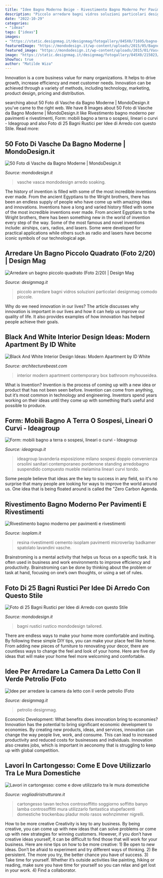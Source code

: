 ```yaml
---
title: "Idee Bagno Moderno Beige - Rivestimento Bagno Moderno Per Pavimenti E Rivestimenti"
description: "Piccolo arredare bagni vidros soluzioni particolari designmag comodo piccole"
date: "2022-10-29"
categories:
- "ideas"
tags: ["ideas"]
images:
- "https://static.designmag.it/designmag/fotogallery/845X0/71695/bagno-piccolo-con-box-in-vetro.jpg"
featuredImage: "https://mondodesign.it/wp-content/uploads/2015/05/Bagno-Rustico-14.jpg"
featured_image: "https://mondodesign.it/wp-content/uploads/2015/01/Vasche-Bagno-Moderne-41.jpg"
image: "https://static.designmag.it/designmag/fotogallery/845X0/215023/camera-in-stile-moderno.jpg"
ShowToc: true
author: "Matilde Wiza"
---
```



Innovation is a core business value for many organizations. It helps to drive growth, increase efficiency and meet customer needs. Innovation can be achieved through a variety of methods, including technology, marketing, product design, pricing and distribution.

	

		
searching about 50 Foto di Vasche da Bagno Moderne | MondoDesign.it you've came to the right web. We have 8 Images about 50 Foto di Vasche da Bagno Moderne | MondoDesign.it like Rivestimento bagno moderno per pavimenti e rivestimenti, Form: mobili bagno a terra o sospesi, lineari o curvi - Ideagroup and also Foto di 25 Bagni Rustici per Idee di Arredo con questo Stile. Read more:
		
    
## 50 Foto Di Vasche Da Bagno Moderne | MondoDesign.it

<img loading=lazy src="https://mondodesign.it/wp-content/uploads/2015/01/Vasche-Bagno-Moderne-41.jpg" onerror="this.onerror=null;this.src='https://tse3.mm.bing.net/th?id=OIP.nwL_G9RJypX-QBCrnP02SgHaFj&amp;pid=15.1';" alt="50 Foto di Vasche da Bagno Moderne | MondoDesign.it">

_Source: mondodesign.it_

>vasche vasca mondodesign arredo soaking. 

	

The history of invention is filled with some of the most incredible inventions ever made. From the ancient Egyptians to the Wright brothers, there has been an endless supply of people who have come up with amazing ideas and innovations.
Inventions have a long and varied history filled with some of the most incredible inventions ever made. From ancient Egyptians to the Wright brothers, there has been something new in the world of invention every step of the way. Some of the most famous and novel inventions include: airships, cars, radios, and lasers. Some were developed for practical applications while others such as radio and lasers have become iconic symbols of our technological age.

    
## Arredare Un Bagno Piccolo Quadrato (Foto 2/20) | Design Mag

<img loading=lazy src="https://static.designmag.it/designmag/fotogallery/845X0/71695/bagno-piccolo-con-box-in-vetro.jpg" onerror="this.onerror=null;this.src='https://tse3.mm.bing.net/th?id=OIP.PCM9dSKuPiW_rjNcSC_d8QHaFj&amp;pid=15.1';" alt="Arredare un bagno piccolo quadrato (Foto 2/20) | Design Mag">

_Source: designmag.it_

>piccolo arredare bagni vidros soluzioni particolari designmag comodo piccole. 

	

Why do we need innovation in our lives?
The article discusses why innovation is important in our lives and how it can help us improve our quality of life. It also provides examples of how innovation has helped people achieve their goals.

    
## Black And White Interior Design Ideas: Modern Apartment By ID White

<img loading=lazy src="https://architecturebeast.com/wp-content/uploads/2017/05/Black-And-White-Interior-Design-Ideas-Modern-Apartment-by-ID-White-on-Architecture-Beast-14-min.jpg" onerror="this.onerror=null;this.src='https://tse2.mm.bing.net/th?id=OIP.sctnW-QZTlmYVtLWY8ypfwHaJ3&amp;pid=15.1';" alt="Black And White Interior Design Ideas: Modern Apartment by ID White">

_Source: architecturebeast.com_

>interior modern apartment contemporary box bathroom myhouseidea. 

	

What is Invention?
Invention is the process of coming up with a new idea or product that has not been seen before. Invention can come from anything, but it’s most common in technology and engineering. Inventors spend years working on their ideas until they come up with something that’s useful and possible to produce.

    
## Form: Mobili Bagno A Terra O Sospesi, Lineari O Curvi - Ideagroup

<img loading=lazy src="https://www.ideagroup.it/wp-content/uploads/2018/11/form-mobili-bagno-ideagroup-comp-10-tot-1024x726.jpg" onerror="this.onerror=null;this.src='https://tse1.mm.bing.net/th?id=OIP.R47nhtybfSTBLyjpXwEYSgHaFQ&amp;pid=15.1';" alt="Form: mobili bagno a terra o sospesi, lineari o curvi - Ideagroup">

_Source: ideagroup.it_

>ideagroup lavanderia esposizione milano sospesi doppio convenienza orsolini sanitari contemporaneo pordenone standing arredobagno suspendido compuesto mueble melamina lineari curvi tondo. 

	

Some people believe that ideas are the key to success in any field, so it's no surprise that many people are looking for ways to improve the world around us. One idea that is being floated around is called the "Zero Carbon Agenda.

    
## Rivestimento Bagno Moderno Per Pavimenti E Rivestimenti

<img loading=lazy src="https://www.isoplam.it/Images/rivestimento-bagno-moderno-lavandini-vasche-box-doccia-cemento-spatolato-resina-2708.jpg" onerror="this.onerror=null;this.src='https://tse2.mm.bing.net/th?id=OIP.kInydmtP4UYm_iSLrjbLWwHaLH&amp;pid=15.1';" alt="Rivestimento bagno moderno per pavimenti e rivestimenti">

_Source: isoplam.it_

>resina rivestimenti cemento isoplam pavimenti microverlay badkamer spatolato lavandini vasche. 

	

Brainstroming is a mental activity that helps us focus on a specific task. It is often used in business and work environments to improve efficiency and productivity. Brainstroming can be done by thinking about the problem or task at hand, focusing on one’s own thoughts, or using a set of rules.

    
## Foto Di 25 Bagni Rustici Per Idee Di Arredo Con Questo Stile

<img loading=lazy src="https://mondodesign.it/wp-content/uploads/2015/05/Bagno-Rustico-14.jpg" onerror="this.onerror=null;this.src='https://tse3.mm.bing.net/th?id=OIP.I0ptadbWjdGCBFF4QSbsbgHaLL&amp;pid=15.1';" alt="Foto di 25 Bagni Rustici per Idee di Arredo con questo Stile">

_Source: mondodesign.it_

>bagni rustici rustico mondodesign tailored. 

	

There are endless ways to make your home more comfortable and inviting. By following these simple DIY tips, you can make your place feel like home. From adding new pieces of furniture to renovating your decor, there are countless ways to change the feel and look of your home. Here are five diy ideas that will make your home feel more welcoming and comfortable.

    
## Idee Per Arredare La Camera Da Letto Con Il Verde Petrolio (Foto

<img loading=lazy src="https://static.designmag.it/designmag/fotogallery/845X0/215023/camera-in-stile-moderno.jpg" onerror="this.onerror=null;this.src='https://tse2.mm.bing.net/th?id=OIP.l8ZVkgSPEPvb6Rd4X0-xHAHaFq&amp;pid=15.1';" alt="Idee per arredare la camera da letto con il verde petrolio (Foto">

_Source: designmag.it_

>petrolio designmag. 

	

Economic Development: What benefits does innovation bring to economies?
Innovation has the potential to bring significant economic development to economies. By creating new products, ideas, and services, innovation can change the way people live, work, and consume. This can lead to increased productivity and reduced costs for businesses and individuals. Innovation also creates jobs, which is important in aeconomy that is struggling to keep up with global competition.

    
## Lavori In Cartongesso: Come E Dove Utilizzarlo Tra Le Mura Domestiche

<img loading=lazy src="https://www.vogliadiristrutturare.it/wp-content/uploads/2019/05/lavori-in-cartongesso-soffitto.jpg" onerror="this.onerror=null;this.src='https://tse3.mm.bing.net/th?id=OIP.HW32Rvfsyxj5sG-RM-rHzQHaLf&amp;pid=15.1';" alt="Lavori in cartongesso: come e dove utilizzarlo tra le mura domestiche">

_Source: vogliadiristrutturare.it_

>cartongesso tavan techos controsoffitto soggiorno soffitto banyo lamba controsoffitti mura utilizzarlo fantastica stupefacenti domestiche trockenbau pladur molo rasos wohnzimmer nigrelli. 

	

How to be more creative
Creativity is key to any business. By being creative, you can come up with new ideas that can solve problems or come up with new strategies for winning customers. However, if you don’t have creative ideas yourself, it can be difficult to find those that will work for your business. Here are nine tips on how to be more creative: 1) Be open to new ideas. Don’t be afraid to experiment and try different ways of thinking. 2) Be persistent. The more you try, the better chance you have of success. 3) Take time for yourself. Whether it’s outside activities like painting, hiking or reading, make sure you have time for yourself so you can relax and get lost in your work. 4) Find a collaborator.

